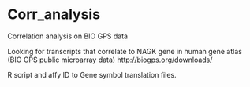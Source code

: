 # Corr_analysis
Correlation analysis on BIO GPS data

Looking for transcripts that correlate to NAGK gene in human gene atlas (BIO GPS public microarray data)
http://biogps.org/downloads/

R script and affy ID to Gene symbol translation files.

